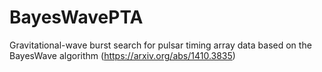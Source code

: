 # BayesWavePTA
Gravitational-wave burst search for pulsar timing array data based on the BayesWave algorithm (https://arxiv.org/abs/1410.3835)
